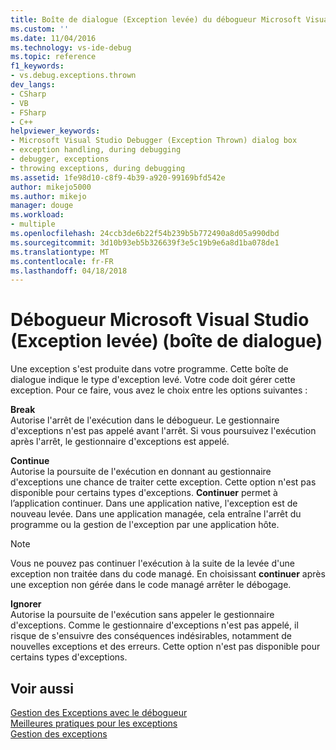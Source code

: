 ```yaml
---
title: Boîte de dialogue (Exception levée) du débogueur Microsoft Visual Studio | Documents Microsoft
ms.custom: ''
ms.date: 11/04/2016
ms.technology: vs-ide-debug
ms.topic: reference
f1_keywords:
- vs.debug.exceptions.thrown
dev_langs:
- CSharp
- VB
- FSharp
- C++
helpviewer_keywords:
- Microsoft Visual Studio Debugger (Exception Thrown) dialog box
- exception handling, during debugging
- debugger, exceptions
- throwing exceptions, during debugging
ms.assetid: 1fe98d10-c8f9-4b39-a920-99169bfd542e
author: mikejo5000
ms.author: mikejo
manager: douge
ms.workload:
- multiple
ms.openlocfilehash: 24ccb3de6b22f54b239b5b772490a8d05a990dbd
ms.sourcegitcommit: 3d10b93eb5b326639f3e5c19b9e6a8d1ba078de1
ms.translationtype: MT
ms.contentlocale: fr-FR
ms.lasthandoff: 04/18/2018
---
```

# <a name="microsoft-visual-studio-debugger-exception-thrown-dialog-box"></a>Débogueur Microsoft Visual Studio (Exception levée) (boîte de dialogue)
Une exception s'est produite dans votre programme. Cette boîte de dialogue indique le type d'exception levé. Votre code doit gérer cette exception. Pour ce faire, vous avez le choix entre les options suivantes :  
  
 **Break**  
 Autorise l'arrêt de l'exécution dans le débogueur. Le gestionnaire d'exceptions n'est pas appelé avant l'arrêt. Si vous poursuivez l'exécution après l'arrêt, le gestionnaire d'exceptions est appelé.  
  
 **Continue**  
 Autorise la poursuite de l'exécution en donnant au gestionnaire d'exceptions une chance de traiter cette exception. Cette option n'est pas disponible pour certains types d'exceptions. **Continuer** permet à l’application continuer. Dans une application native, l'exception est de nouveau levée. Dans une application managée, cela entraîne l'arrêt du programme ou la gestion de l'exception par une application hôte.  
  
> [!NOTE]
>  Vous ne pouvez pas continuer l'exécution à la suite de la levée d'une exception non traitée dans du code managé. En choisissant **continuer** après une exception non gérée dans le code managé arrêter le débogage.  
  
 **Ignorer**  
 Autorise la poursuite de l'exécution sans appeler le gestionnaire d'exceptions. Comme le gestionnaire d'exceptions n'est pas appelé, il risque de s'ensuivre des conséquences indésirables, notamment de nouvelles exceptions et des erreurs. Cette option n'est pas disponible pour certains types d'exceptions.  
  
## <a name="see-also"></a>Voir aussi  
 [Gestion des Exceptions avec le débogueur](../debugger/managing-exceptions-with-the-debugger.md)   
 [Meilleures pratiques pour les exceptions](/dotnet/standard/exceptions/best-practices-for-exceptions)   
 [Gestion des exceptions](/cpp/windows/exception-handling-cpp-component-extensions)